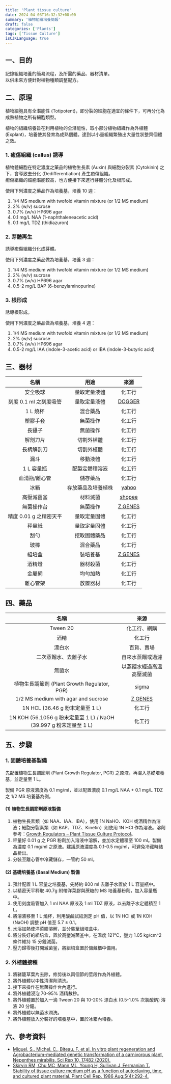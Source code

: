 ```yaml
---
title: 'Plant tissue culture'
date: 2024-04-03T16:32:32+08:00
summary: '植物組織培養簡報'
draft: false
categories: ['Plants']
tags: ['Tissue Culture']
isCJKLanguage: true
---
```


## 一、目的

記錄組織培養的簡易流程，及所需的藥品、器材清單。  
以供未來方便針對植物種類調整配方。  

## 二、原理

植物細胞具有全潛能性 (Totipotent)，即分裂的細胞在適宜的條件下，可再分化為成熟植物之所有細胞類型。  

植物的組織培養旨在利用植物的全潛能性，取小部分植物組織作為外植體 (Explant)，培養使其發育為成熟個體。達到以小量組織繁殖出大量性狀整齊個體之效。  

### 1. 癒傷組織 (callus) 誘導

植物體細胞在特定濃度之藥品的植物生長素 (Auxin) 與細胞分裂素 (Cytokinin) 之下，會導致去分化 (Dedifferentiation) 產生癒傷組織。  
癒傷組織的細胞潛能較高，也方便接下來進行芽體分化及根形成。  

使用下列濃度之藥品作為培養基，培養 10 週：

  1. 1/4 MS medium with twofold vitamin mixture (or 1/2 MS medium)
  2. 2% (w/v) sucrose
  3. 0.7% (w/v) HP696 agar
  4. 0.1 mg/L NAA (1-naphthaleneacetic acid)
  5. 0.1 mg/L TDZ (thidiazuron)

### 2. 芽體再生

誘導癒傷組織分化成芽體。

使用下列濃度之藥品做為培養基，培養 3 週：

  1. 1/4 MS medium with twofold vitamin mixture (or 1/2 MS medium)
  2. 2% (w/v) sucrose
  3. 0.7% (w/v) HP696 agar
  4. 0.5-2 mg/L BAP (6-benzylaminopurine)

### 3. 根形成

誘導根形成。

使用下列濃度之藥品做為培養基，培養 4 週：

  1. 1/4 MS medium with twofold vitamin mixture (or 1/2 MS medium)
  2. 2% (w/v) sucrose
  3. 0.7% (w/v) HP696 agar
  4. 0.5-2 mg/L IAA (indole-3-acetic acid) or IBA (indole-3-butyric acid)

## 三、器材

|名稱|用途|來源|
|:-:|:-:|:-:|
|安全吸球|量取定量液體|化工行|
|刻度 0.1 ml 之刻度吸管|量取定量液體|[DOGGER](https://dgs.com.tw/product/headCode/BR-27816)|
|1 L 燒杯|混合藥品|化工行|
|塑膠手套|無菌操作|化工行|
|長鑷子|無菌操作|化工行|
|解剖刀片|切割外植體|化工行|
|長柄解剖刀|切割外植體|化工行|
|漏斗|移動液體|化工行|
|1 L 容量瓶|配製定體積溶液|化工行|
|血清瓶/離心管|儲存藥品|化工行|
|冰箱|存放藥品及培養植株|[yahoo](https://tw.bid.yahoo.com/item/101477695822)|
|高壓滅菌釜|材料滅菌|[shopee](https://shp.ee/sjlzygh)|
|無菌操作台|無菌操作|[Z GENES](https://www.zgenebiotech.com/product/detail/1523572)|
|精度 0.01 g 之精密天平|量取定量固體|化工行|
|秤量紙|量取定量固體|化工行|
|刮勺|挖取固體藥品|化工行|
|玻棒|混合藥品|化工行|
|組培盒|裝培養基|[Z GENES](https://www.zgenebiotech.com/product/detail/1234637)|
|酒精燈|器材殺菌|化工行|
|金屬網|均勻加熱|化工行|
|離心管架|放置器材|化工行|

## 四、藥品

|名稱|來源|
|:-:|:--:|
|Tween 20|化工行、網購|
|酒精|化工行|
|漂白水|百貨、賣場|
|二次蒸餾水、去離子水|自來水蒸餾或過濾|
|無菌水|以蒸餾水經過高溫高壓滅菌|
|植物生長調節劑 (Plant Growth Regulator, PGR)|[sigma](https://www.sigmaaldrich.com/TW/en/technical-documents/technical-article/cell-culture-and-cell-culture-analysis/plant-tissue-culture/growth-regulators)|
|1/2 MS medium with agar and sucrose|[Z GENES](https://www.zgenebiotech.com/product/detail/1512369)|
|1N HCL (36.46 g 粉末定量至 1 L)|化工行|
|1N KOH (56.1056 g 粉末定量至 1 L) / NaOH (39.997 g 粉末定量至 1 L)|化工行|

## 五、步驟

### 1. 固體培養基製備

先配置植物生長調節劑 (Plant Growth Regulator, PGR) 之原液，再混入基礎培養基，並定量至 1 L。

製備 PGR 原液濃度為 0.1 mg/ml，並以配置濃度 0.1 mg/L NAA + 0.1 mg/L TDZ 之 1/2 MS 培養基為例。

#### (1) 植物生長調節劑原液製備

1. 植物生長素類（如 NAA、IAA、IBA），使用 1N NaHO、KOH 或酒精作為溶液；細胞分裂素類（如 BAP、TDZ、Kinetin）則使用 1N HCl 作為溶液。溶劑參考：[Growth Regulators – Plant Tissue Culture Protocol](https://www.sigmaaldrich.com/TW/en/technical-documents/technical-article/cell-culture-and-cell-culture-analysis/plant-tissue-culture/growth-regulators)。
2. 秤量好 0.01 g 之 PGR 粉劑加入溶液中溶解，並加水定體積至 100 ml。製備為濃度 0.1 mg/ml 之原液。建議原液濃度為 0.1-0.5 mg/ml，可避免冷藏時結晶析出。
3. 分裝至離心管中冷藏儲存，一管約 50 ml。

#### (2) 基礎培養基 (Basal Medium) 製備

1. 預計配置 1 L 容量之培養基，先將約 800 ml 去離子水置於 1 L 容量瓶中。
2. 以精密天平秤取 40.7g 附帶洋菜膠與蔗糖的 MS 培養基粉劑，加入容量瓶中。
3. 使用刻度吸管加入 1 ml NAA 原液及 1 ml TDZ 原液，以去離子水定體積至 1 L。
4. 將溶液移至 1 L 燒杯，利用酸鹼試紙測定 pH 值，以 1N HCl 或 1N KOH (NaOH) 調整 pH 值至 5.7 ± 0.1。
5. 水浴加熱使洋菜膠溶解，並分裝至組培盒中。
6. 將分裝好的組培盒，置於高壓滅菌釜中。在溫度 121℃，壓力 1.05 kg/cm^2 條件維持 15 分鐘滅菌。
7. 壓力歸零後打開滅菌釜，將組培盒置於儲藏櫃中備用。

### 2. 外植體接種

1. 將豬籠草葉片去除，修剪後以兩個節的莖段作為外植體。
2. 將外植體以中性清潔劑清洗。
3. 接下來操作在無菌操作台內進行。
4. 將外植體浸泡 70-95% 酒精數秒。
5. 將外植體置於加入一滴 Tween 20 與 10-20% 漂白水 (0.5-1.0% 次氯酸鈉) 溶液 20 分鐘。
6. 將外植體以無菌水潤洗。
7. 將外植體放入分裝好的培養基中，置於冰箱內培養。

## 六、參考資料

- [Miguel, S., Michel, C., Biteau, F. et al. In vitro plant regeneration and Agrobacterium-mediated genetic transformation of a carnivorous plant, Nepenthes mirabilis. Sci Rep 10, 17482 (2020).](https://doi.org/10.1038/s41598-020-74108-7)
- [Skirvin RM, Chu MC, Mann ML, Young H, Sullivan J, Fermanian T. Stability of tissue culture medium pH as a function of autoclaving, time, and cultured plant material. Plant Cell Rep. 1986 Aug;5(4):292-4.](https://doi.org/10.1007/BF00269825)
